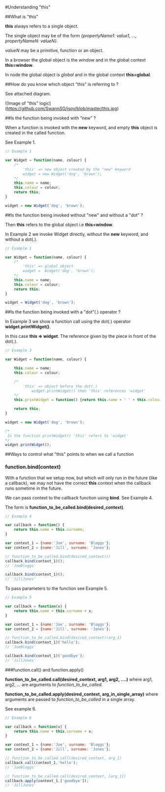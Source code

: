 #Understanding "this"

##What is "this"

**this** always refers to a single object.

The single object may be of the form *{propertyName1: value1, ..., propertyNameN: valueN}*.

*valueN* may be a primitive, function or an object.

In a browser the global object is the *window* and in the global context **this=window**.

In node the global object is *global* and in the global context **this=global**.


##How do you know which object "this" is referring to ?

See attached diagram.

![Image of "this" logic]
(https://github.com/SwannSG/jspy/blob/master/this.jpg)



##Is the function being invoked with “new” ?

When a function is invoked with the **new** keyword, and empty **this** object is created in the called function.

See Example 1.

```javascript
// Example 1

var Widget = function(name, colour) {
	/*	
		'this' => new object created by the "new" keyword
		widget = new Widget('dog', 'brown');
	*/	
	this.name = name;
	this.colour = colour;
	return this;
}

widget = new Widget('dog', 'brown');

```

##Is the function being invoked without "new" and without a "dot" ?

Then **this** refers to the global object i.e **this=window**.

In Example 2 we invoke Widget directly, without the **new** keyword, and without a dot(.).


```javascript
// Example 1

var Widget = function(name, colour) {
	/*	
		'this' => global object
		widget =  Widget('dog', 'brown');
	*/	
	this.name = name;
	this.colour = colour;
	return this;
}

widget = Widget('dog', 'brown');

```

##Is the function being invoked with a "dot"(.) operator ?

In Example 3 we show a function call using the dot(.) operator **widget.printWidget()**.

In this case **this => widget**. The reference given by the piece in front of the dot(.). 


```javascript
// Example 3

var Widget = function(name, colour) {

	this.name = name;
	this.colour = colour;

	/*
		'this' => object before the dot(.)
			widget.printWidget() then 'this' references 'widget'
	*/
	this.printWidget = function() {return this.name + ' ' + this.colour;}

	return this;
}

widget = new Widget('dog', 'brown');

/*
 In the function printWidget() 'this' refers to 'widget'	
*/
widget.printWidget();
```

##Ways to control what "this" points to when we call a function

### function.bind(context)

With a function that we setup now, but which will only run in the future (like a callback), we may not have the correct **this** context when the callback runs sometime in the future.

We can pass context to the callback function using **bind**. See Example 4. 

The form is **function_to_be_called.bind(desired_context)**.


```javascript
// Example 4

var callback = function() {
	return this.name + this.surname;
}

var context_1 = {name:'Joe', surname: 'Bloggs'};
var context_2 = {name:'Jill', surname: 'Jones'};

// function_to_be_called.bind(desired_context)()
callback.bind(context_1)();
// 'JoeBloggs'

callback.bind(context_1)();
// 'JillJones'
```

To pass parameters to the function see Example 5. 

```javascript
// Example 5

var callback = function(x) {
	return this.name + this.surname + x;
}

var context_1 = {name:'Joe', surname: 'Bloggs'};
var context_2 = {name:'Jill', surname: 'Jones'};

// function_to_be_called.bind(desired_context)(arg_1)
callback.bind(context_1)('hello');
// 'JoeBloggs'

callback.bind(context_1)('goodbye');
// 'JillJones'
```

###function.call() and function.apply()

**function_to_be_called.call(desired_context, arg1, arg2, ....)** where arg1, arg2, ... are arguments to *function_to_be_called*.

**function_to_be_called.apply(desired_context, arg_in_single_array)** where arguments are passed to *function_to_be_called* in a single array.

See example 6.

```javascript
// Example 6

var callback = function(x) {
	return this.name + this.surname + x;
}

var context_1 = {name:'Joe', surname: 'Bloggs'};
var context_2 = {name:'Jill', surname: 'Jones'};

// function_to_be_called.call(desired_context, arg_1)
callback.call(context_1,'hello');
// 'JoeBloggs'

// function_to_be_called.call(desired_context, [arg_1])
callback.apply(context_1,['goodbye']);
// 'JillJones'
```
















